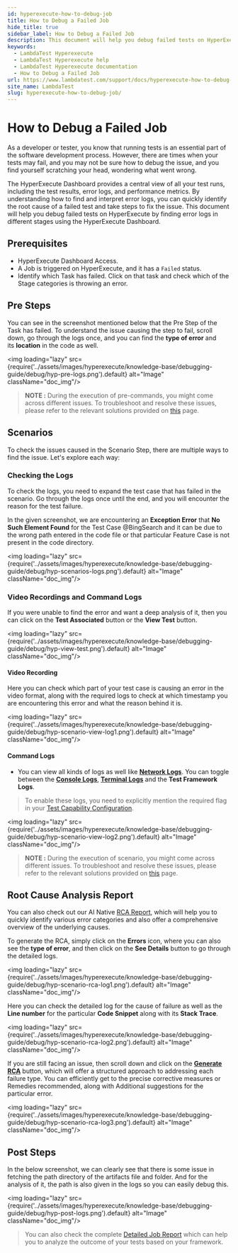 ```yaml
---
id: hyperexecute-how-to-debug-job
title: How to Debug a Failed Job
hide_title: true
sidebar_label: How to Debug a Failed Job
description: This document will help you debug failed tests on HyperExecute by finding error logs in different stages using the HyperExecute Dashboard.
keywords:
  - LambdaTest Hyperexecute
  - LambdaTest Hyperexecute help
  - LambdaTest Hyperexecute documentation
  - How to Debug a Failed Job
url: https://www.lambdatest.com/support/docs/hyperexecute-how-to-debug-job/
site_name: LambdaTest
slug: hyperexecute-how-to-debug-job/
---
```


<script type="application/ld+json"
      dangerouslySetInnerHTML={{ __html: JSON.stringify({
       "@context": "https://schema.org",
        "@type": "BreadcrumbList",
        "itemListElement": [{
          "@type": "ListItem",
          "position": 1,
          "name": "Home",
          "item": "https://www.lambdatest.com"
        },{
          "@type": "ListItem",
          "position": 2,
          "name": "Support",
          "item": "https://www.lambdatest.com/support/docs/"
        },{
          "@type": "ListItem",
          "position": 3,
          "name": "Integrations",
          "item": "https://www.lambdatest.com/support/docs/hyperexecute-how-to-debug-job/"
        }]
      })
    }}
></script>

# How to Debug a Failed Job
As a developer or tester, you know that running tests is an essential part of the software development process. However, there are times when your tests may fail, and you may not be sure how to debug the issue, and you find yourself scratching your head, wondering what went wrong. 

The HyperExecute Dashboard provides a central view of all your test runs, including the test results, error logs, and performance metrics. By understanding how to find and interpret error logs, you can quickly identify the root cause of a failed test and take steps to fix the issue. This document will help you debug failed tests on HyperExecute by finding error logs in different stages using the HyperExecute Dashboard.

## Prerequisites

- HyperExecute Dashboard Access.
- A Job  is triggered on HyperExecute, and it has a `Failed` status.
- Identify which Task  has failed. Click on that task and check which of the Stage categories is throwing an error.

## Pre Steps
You can see in the screenshot mentioned below that the Pre Step of the Task has failed. To understand the issue causing the step to fail, scroll down, go through the logs once, and you can find the **type of error** and its **location** in the code as well.

<img loading="lazy" src={require('../assets/images/hyperexecute/knowledge-base/debugging-guide/debug/hyp-pre-logs.png').default} alt="Image"  className="doc_img"/>

> **NOTE :** During the execution of pre-commands, you might come across different issues. To troubleshoot and resolve these issues, please refer to the relevant solutions provided on [this](https://www.lambdatest.com/support/docs/hyperexecute-pre-steps-error/) page.

## Scenarios
To check the issues caused in the Scenario Step, there are multiple ways to find the issue. Let's explore each way:

### Checking the Logs
To check the logs, you need to expand the test case that has failed in the scenario. Go through the logs once until the end, and you will encounter the reason for the test failure.

In the given screenshot, we are encountering an **Exception Error** that **No Such Element Found** for the Test Case @BingSearch and it can be due to the wrong path entered in the code file or that particular Feature Case is not present in the code directory.

<img loading="lazy" src={require('../assets/images/hyperexecute/knowledge-base/debugging-guide/debug/hyp-scenarios-logs.png').default} alt="Image"  className="doc_img"/>

### Video Recordings and Command Logs

If you were unable to find the error and want a deep analysis of it, then you can click on the **Test Associated** button or the **View Test** button.

<img loading="lazy" src={require('../assets/images/hyperexecute/knowledge-base/debugging-guide/debug/hyp-view-test.png').default} alt="Image"  className="doc_img"/>

#### Video Recording

Here you can check which part of your test case is causing an error in the video format, along with the required logs to check at which timestamp you are encountering this error and what the reason behind it is.

<img loading="lazy" src={require('../assets/images/hyperexecute/knowledge-base/debugging-guide/debug/hyp-scenario-view-log1.png').default} alt="Image"  className="doc_img"/>

#### Command Logs

- You can view all kinds of logs as well like [**Network Logs**](https://www.lambdatest.com/support/docs/debugging-options/#network-logs). You can toggle between the [**Console Logs**](https://www.lambdatest.com/support/docs/debugging-options/#console-logs), [**Terminal Logs**](https://www.lambdatest.com/support/docs/debugging-options/#terminal-logs) and the **Test Framework Logs**.

> To enable these logs, you need to explicitly mention the required flag in your [Test Capability Configuration](https://www.lambdatest.com/support/docs/selenium-automation-capabilities/).

<img loading="lazy" src={require('../assets/images/hyperexecute/knowledge-base/debugging-guide/debug/hyp-scenario-view-log2.png').default} alt="Image"  className="doc_img"/>

> **NOTE :** During the execution of scenario, you might come across different issues. To troubleshoot and resolve these issues, please refer to the relevant solutions provided on [this](https://www.lambdatest.com/support/docs/hyperexecute-scenario-steps-error/) page.

## Root Cause Analysis Report
You can also check out our AI Native [RCA Report](https://www.lambdatest.com/support/docs/ai-powered-test-failure-analysis/), which will help you to quickly identify various error categories and also offer a comprehensive overview of the underlying causes.

To generate the RCA, simply click on the **Errors** icon, where you can also see the **type of error**, and then click on the **See Details** button to go through the detailed logs.

<img loading="lazy" src={require('../assets/images/hyperexecute/knowledge-base/debugging-guide/debug/hyp-scenario-rca-log1.png').default} alt="Image"  className="doc_img"/>

Here you can check the detailed log for the cause of failure as well as the **Line number** for the particular **Code Snippet** along with its **Stack Trace**.

<img loading="lazy" src={require('../assets/images/hyperexecute/knowledge-base/debugging-guide/debug/hyp-scenario-rca-log2.png').default} alt="Image"  className="doc_img"/>

If you are still facing an issue, then scroll down and click on the [**Generate RCA**](https://www.lambdatest.com/support/docs/ai-powered-test-failure-analysis/#generate-the-rca-of-your-failed-jobs) button, which will offer a structured approach to addressing each failure type. You can efficiently get to the precise corrective measures or Remedies recommended, along with Additional suggestions for the particular error.

<img loading="lazy" src={require('../assets/images/hyperexecute/knowledge-base/debugging-guide/debug/hyp-scenario-rca-log3.png').default} alt="Image"  className="doc_img"/>

## Post Steps

In the below screenshot, we can clearly see that there is some issue in fetching the path directory of the artifacts file and folder. And for the analysis of it, the path is also given in the logs so you can easily debug this.

<img loading="lazy" src={require('../assets/images/hyperexecute/knowledge-base/debugging-guide/debug/hyp-post-logs.png').default} alt="Image"  className="doc_img"/>

> You can also check the complete [Detailed Job Report](https://www.lambdatest.com/support/docs/hyperexecute-reports/) which can help you to analyze the outcome of your tests based on your framework.